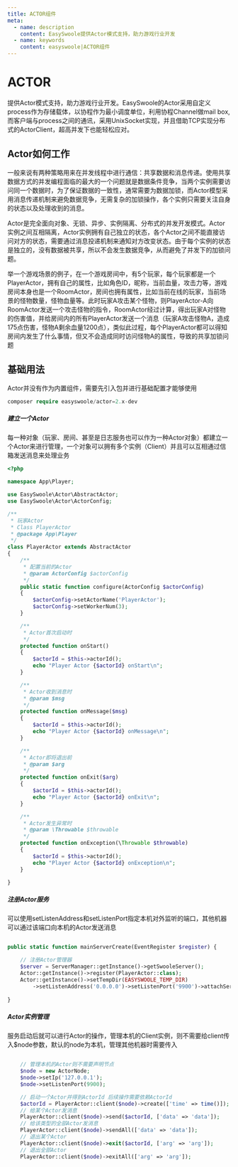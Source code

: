 ```yaml
---
title: ACTOR组件
meta:
  - name: description
    content: EasySwoole提供Actor模式支持，助力游戏行业开发
  - name: keywords
    content: easyswoole|ACTOR组件
---
```


# ACTOR

提供Actor模式支持，助力游戏行业开发。EasySwoole的Actor采用自定义process作为存储载体，以协程作为最小调度单位，利用协程Channel做mail box,而客户端与process之间的通讯，采用UnixSocket实现，并且借助TCP实现分布式的ActorClient，超高并发下也能轻松应对。

## Actor如何工作

一般来说有两种策略用来在并发线程中进行通信：共享数据和消息传递。使用共享数据方式的并发编程面临的最大的一个问题就是数据条件竞争，当两个实例需要访问同一个数据时，为了保证数据的一致性，通常需要为数据加锁，而Actor模型采用消息传递机制来避免数据竞争，无需复杂的加锁操作，各个实例只需要关注自身的状态以及处理收到的消息。

Actor是完全面向对象、无锁、异步、实例隔离、分布式的并发开发模式。Actor实例之间互相隔离，Actor实例拥有自己独立的状态，各个Actor之间不能直接访问对方的状态，需要通过消息投递机制来通知对方改变状态。由于每个实例的状态是独立的，没有数据被共享，所以不会发生数据竞争，从而避免了并发下的加锁问题。

举一个游戏场景的例子，在一个游戏房间中，有5个玩家，每个玩家都是一个PlayerActor，拥有自己的属性，比如角色ID，昵称，当前血量，攻击力等，游戏房间本身也是一个RoomActor，房间也拥有属性，比如当前在线的玩家，当前场景的怪物数量，怪物血量等。此时玩家A攻击某个怪物，则PlayerActor-A向RoomActor发送一个攻击怪物的指令，RoomActor经过计算，得出玩家A对怪物的伤害值，并给房间内的所有PlayerActor发送一个消息（玩家A攻击怪物A，造成175点伤害，怪物A剩余血量1200点），类似此过程，每个PlayerActor都可以得知房间内发生了什么事情，但又不会造成同时访问怪物A的属性，导致的共享加锁问题

## 基础用法

Actor并没有作为内置组件，需要先引入包并进行基础配置才能够使用

```php
composer require easyswoole/actor=2.x-dev
```

##### 建立一个Actor

每一种对象（玩家、房间、甚至是日志服务也可以作为一种Actor对象）都建立一个Actor来进行管理，一个对象可以拥有多个实例（Client）并且可以互相通过信箱发送消息来处理业务

```php
<?php

namespace App\Player;

use EasySwoole\Actor\AbstractActor;
use EasySwoole\Actor\ActorConfig;

/**
 * 玩家Actor
 * Class PlayerActor
 * @package App\Player
 */
class PlayerActor extends AbstractActor
{
    /**
     * 配置当前的Actor
     * @param ActorConfig $actorConfig
     */
    public static function configure(ActorConfig $actorConfig)
    {
        $actorConfig->setActorName('PlayerActor');
        $actorConfig->setWorkerNum(3);
    }

    /**
     * Actor首次启动时
     */
    protected function onStart()
    {
        $actorId = $this->actorId();
        echo "Player Actor {$actorId} onStart\n";
    }

    /**
     * Actor收到消息时
     * @param $msg
     */
    protected function onMessage($msg)
    {
        $actorId = $this->actorId();
        echo "Player Actor {$actorId} onMessage\n";
    }

    /**
     * Actor即将退出前
     * @param $arg
     */
    protected function onExit($arg)
    {
        $actorId = $this->actorId();
        echo "Player Actor {$actorId} onExit\n";
    }

    /**
     * Actor发生异常时
     * @param \Throwable $throwable
     */
    protected function onException(\Throwable $throwable)
    {
        $actorId = $this->actorId();
        echo "Player Actor {$actorId} onException\n";
    }

}
```

##### 注册Actor服务

可以使用setListenAddress和setListenPort指定本机对外监听的端口，其他机器可以通过该端口向本机的Actor发送消息

```php

public static function mainServerCreate(EventRegister $register) {

    // 注册Actor管理器
    $server = ServerManager::getInstance()->getSwooleServer();
    Actor::getInstance()->register(PlayerActor::class);
    Actor::getInstance()->setTempDir(EASYSWOOLE_TEMP_DIR)
        ->setListenAddress('0.0.0.0')->setListenPort('9900')->attachServer($server);
        
}
```

##### Actor实例管理

服务启动后就可以进行Actor的操作，管理本机的Client实例，则不需要给client传入$node参数，默认的node为本机，管理其他机器时需要传入

```php

    // 管理本机的Actor则不需要声明节点
    $node = new ActorNode;
    $node->setIp('127.0.0.1');
    $node->setListenPort(9900);

    // 启动一个Actor并得到ActorId 后续操作需要依赖ActorId
    $actorId = PlayerActor::client($node)->create(['time' => time()]);   // 00101000000000000000001
    // 给某个Actor发消息
    PlayerActor::client($node)->send($actorId, ['data' => 'data']);
    // 给该类型的全部Actor发消息
    PlayerActor::client($node)->sendAll(['data' => 'data']);
    // 退出某个Actor
    PlayerActor::client($node)->exit($actorId, ['arg' => 'arg']);
    // 退出全部Actor
    PlayerActor::client($node)->exitAll(['arg' => 'arg']);
    
```